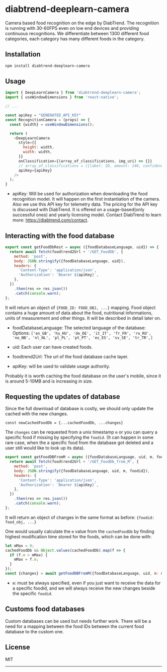 # diabtrend-deeplearn-camera

Camera based food recognition on the edge by DiabTrend.
The recognition is running with 30-60FPS even on low end devices and providing continuous recognitions. We differentiate between 1300 different food categories, each category has many different foods in the category.  

## Installation

```sh
npm install diabtrend-deeplearn-camera
```

## Usage

```js
import { DeepLearnCamera } from 'diabtrend-deeplearn-camera';
import { useWindowDimensions } from 'react-native';

// ...

const apiKey = "GENERATED_API_KEY"
const RecognitionCamera = (props) => {
  const {width} = useWindowDimensions();

  return (
    <DeepLearnCamera
      style={{
        height: width,
        width: width,
      }}
      onClassification={(array_of_classifications, img_uri) => {}}
      // array_of_classifications = [{label: ID, amount: 140, confidence: 0.74}, {...}, ...]
      apiKey={apiKey}
    />
  );
}
```

- apiKey: Will be used for authorization when downloading the food recognition model. It will happen on the first instantiation of the camera. Also we use this API key for telemetry data. 
The pricing for the API key is discussed with DiabTrend. It is offered on a usage-based(only successful ones) and yearly licensing model. Contact DiabTrend to learn more: https://diabtrend.com/contact.


## Interacting with the food database

```js
export const getFoodDbRest = async ({foodDatabaseLanguage, uid}) => {
  return await fetch(foodtrend2Url + '/GET_FoodDb', {
    method: 'post',
    body: JSON.stringify({foodDatabaseLanguage, uid}),
    headers: {
      'Content-Type': 'application/json',
      'Authorization': `Bearer ${apiKey}`,
    },
  })
    .then(res => res.json())
    .catch(console.warn);
};
```

It will return an object of `{FOOD_ID: FOOD_OBJ, ...}` mapping. Food object contains a huge amount of data about the food, nutritional informations, units of measurement and other things. It will be described in detail later on.

- foodDatabaseLanguage: The selected language of the database: Options:
`['en_GB', 'hu_HU', 'de_DE', 'it_IT', 'fr_FR', 'ro_RO', 'no_NB', 'nl_NL', 'pl_PL', 'pt_PT', 'es_ES', 'sv_SE', 'tr_TR',]`


- uid: Each user can have created foods. 

- foodtrend2Url: The url of the food database cache layer.

- apiKey: will be used to validate usage authority.


Probably it is worth caching the food database on the user's mobile, since it is around 5-10MB and is increasing in size. 

## Requesting the updates of database

Since the full download of database is costly, we should only update the cached with the new changes. 

```const newCachedFoodDb = {...cachedFoodDb, ...changes}```

The `changes` can be requested from a unix timestamp `m` or you can query a specific food if missing by specifying the `foodid`. (It can happen in some rare case, when the a specific food from the database got deleted and a user still would like to look up its data).

```js
export const getFoodDBFromM = async ({foodDatabaseLanguage, uid, m, foodid}) => {
  return await fetch(foodtrend2Url + '/GET_FoodDb_from_M', {
    method: 'post',
    body: JSON.stringify({foodDatabaseLanguage, uid, m, foodid}),
    headers: {
      'Content-Type': 'application/json',
      'Authorization': `Bearer ${apiKey}`,
    },
  })
    .then(res => res.json())
    .catch(console.warn);
};
```

It will return an object of changes in the same format as before: `{foodid: food_obj, ...}`

One would usually calculate the `m` value from the `cachedFoodDb` by finding highest modification time stored for the foods, which can be done with:
```js
let mMax = 0;
cachedFoodDb && Object.values(cachedFoodDb).map(f => {
  if (f.m > mMax) {
    mMax = f.m;
  }
});
const {changes} = await getFoodDBFromM({foodDatabaseLanguage, uid, m: mMax, foodid});
```

- `m`: must be always specified, even if you just want to receive the data for a specific foodid, and we will always receive the new changes beside the specific `foodid`.

## Customs food databases

Custom databases can be used but needs further work. There will be a need for a mapping between the food IDs between the current food database to the custom one. 

## License

MIT

---

